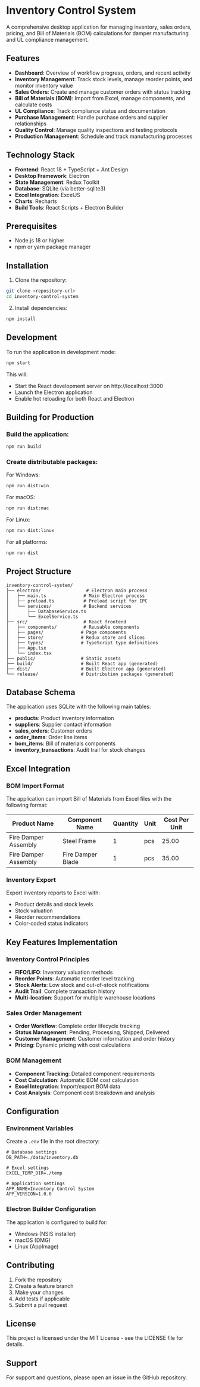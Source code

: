 # Inventory Control System

A comprehensive desktop application for managing inventory, sales orders, pricing, and Bill of Materials (BOM) calculations for damper manufacturing and UL compliance management.

## Features

- **Dashboard**: Overview of workflow progress, orders, and recent activity
- **Inventory Management**: Track stock levels, manage reorder points, and monitor inventory value
- **Sales Orders**: Create and manage customer orders with status tracking
- **Bill of Materials (BOM)**: Import from Excel, manage components, and calculate costs
- **UL Compliance**: Track compliance status and documentation
- **Purchase Management**: Handle purchase orders and supplier relationships
- **Quality Control**: Manage quality inspections and testing protocols
- **Production Management**: Schedule and track manufacturing processes

## Technology Stack

- **Frontend**: React 18 + TypeScript + Ant Design
- **Desktop Framework**: Electron
- **State Management**: Redux Toolkit
- **Database**: SQLite (via better-sqlite3)
- **Excel Integration**: ExcelJS
- **Charts**: Recharts
- **Build Tools**: React Scripts + Electron Builder

## Prerequisites

- Node.js 18 or higher
- npm or yarn package manager

## Installation

1. Clone the repository:
```bash
git clone <repository-url>
cd inventory-control-system
```

2. Install dependencies:
```bash
npm install
```

## Development

To run the application in development mode:

```bash
npm start
```

This will:
- Start the React development server on http://localhost:3000
- Launch the Electron application
- Enable hot reloading for both React and Electron

## Building for Production

### Build the application:
```bash
npm run build
```

### Create distributable packages:

For Windows:
```bash
npm run dist:win
```

For macOS:
```bash
npm run dist:mac
```

For Linux:
```bash
npm run dist:linux
```

For all platforms:
```bash
npm run dist
```

## Project Structure

```
inventory-control-system/
├── electron/                 # Electron main process
│   ├── main.ts              # Main Electron process
│   ├── preload.ts           # Preload script for IPC
│   └── services/            # Backend services
│       ├── DatabaseService.ts
│       └── ExcelService.ts
├── src/                     # React frontend
│   ├── components/          # Reusable components
│   ├── pages/              # Page components
│   ├── store/              # Redux store and slices
│   ├── types/              # TypeScript type definitions
│   ├── App.tsx
│   └── index.tsx
├── public/                 # Static assets
├── build/                  # Built React app (generated)
├── dist/                   # Built Electron app (generated)
└── release/                # Distribution packages (generated)
```

## Database Schema

The application uses SQLite with the following main tables:

- **products**: Product inventory information
- **suppliers**: Supplier contact information
- **sales_orders**: Customer orders
- **order_items**: Order line items
- **bom_items**: Bill of materials components
- **inventory_transactions**: Audit trail for stock changes

## Excel Integration

### BOM Import Format

The application can import Bill of Materials from Excel files with the following format:

| Product Name | Component Name | Quantity | Unit | Cost Per Unit |
|-------------|----------------|----------|------|---------------|
| Fire Damper Assembly | Steel Frame | 1 | pcs | 25.00 |
| Fire Damper Assembly | Fire Damper Blade | 1 | pcs | 35.00 |

### Inventory Export

Export inventory reports to Excel with:
- Product details and stock levels
- Stock valuation
- Reorder recommendations
- Color-coded status indicators

## Key Features Implementation

### Inventory Control Principles

- **FIFO/LIFO**: Inventory valuation methods
- **Reorder Points**: Automatic reorder level tracking
- **Stock Alerts**: Low stock and out-of-stock notifications
- **Audit Trail**: Complete transaction history
- **Multi-location**: Support for multiple warehouse locations

### Sales Order Management

- **Order Workflow**: Complete order lifecycle tracking
- **Status Management**: Pending, Processing, Shipped, Delivered
- **Customer Management**: Customer information and order history
- **Pricing**: Dynamic pricing with cost calculations

### BOM Management

- **Component Tracking**: Detailed component requirements
- **Cost Calculation**: Automatic BOM cost calculation
- **Excel Integration**: Import/export BOM data
- **Cost Analysis**: Component cost breakdown and analysis

## Configuration

### Environment Variables

Create a `.env` file in the root directory:

```
# Database settings
DB_PATH=./data/inventory.db

# Excel settings
EXCEL_TEMP_DIR=./temp

# Application settings
APP_NAME=Inventory Control System
APP_VERSION=1.0.0
```

### Electron Builder Configuration

The application is configured to build for:
- Windows (NSIS installer)
- macOS (DMG)
- Linux (AppImage)

## Contributing

1. Fork the repository
2. Create a feature branch
3. Make your changes
4. Add tests if applicable
5. Submit a pull request

## License

This project is licensed under the MIT License - see the LICENSE file for details.

## Support

For support and questions, please open an issue in the GitHub repository.
